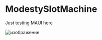 # ModestySlotMachine

Just testing MAUI here

![изображение](https://github.com/vm404/ModestySlotMachine/assets/110978681/51830570-a98e-4cf7-a878-0dbf27d62c19)
